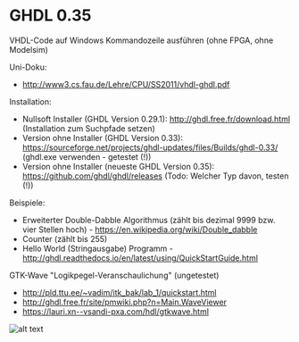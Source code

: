 # GHDL 0.35
VHDL-Code auf Windows Kommandozeile ausführen (ohne FPGA, ohne Modelsim)

Uni-Doku: 
* http://www3.cs.fau.de/Lehre/CPU/SS2011/vhdl-ghdl.pdf

Installation:
* Nullsoft Installer (GHDL Version 0.29.1): http://ghdl.free.fr/download.html (Installation zum Suchpfade setzen)
* Version ohne Installer (GHDL Version 0.33): https://sourceforge.net/projects/ghdl-updates/files/Builds/ghdl-0.33/ (ghdl.exe verwenden - getestet (!))
* Version ohne Installer (neueste GHDL Version 0.35): https://github.com/ghdl/ghdl/releases (Todo: Welcher Typ davon, testen (!))

Beispiele: 
* Erweiterter Double-Dabble Algorithmus (zählt bis dezimal 9999 bzw. vier Stellen hoch) - https://en.wikipedia.org/wiki/Double_dabble
* Counter (zählt bis 255)
* Hello World (Stringausgabe) Programm - http://ghdl.readthedocs.io/en/latest/using/QuickStartGuide.html

GTK-Wave "Logikpegel-Veranschaulichung" (ungetestet)
* http://pld.ttu.ee/~vadim/itk_bak/lab_1/quickstart.html
* http://ghdl.free.fr/site/pmwiki.php?n=Main.WaveViewer
* https://lauri.xn--vsandi-pxa.com/hdl/gtkwave.html

![alt text](https://airtower.files.wordpress.com/2010/11/gtkwave-fulladd.png "GTK-Wave")
